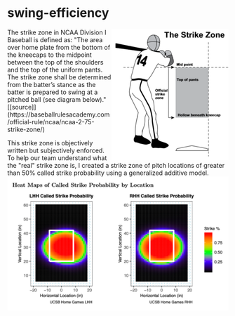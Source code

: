 # swing-efficiency

<img align="right" src="img/ncaa_strike_zone.png">
The strike zone in NCAA Division I Baseball is defined as: "The area over home plate from the bottom of the kneecaps to the midpoint between the top of the shoulders and the top of the uniform pants. The strike zone shall be determined from the batter’s stance as the batter is prepared to swing at a pitched ball (see diagram below)."[[source]](https://baseballrulesacademy.com/official-rule/ncaa/ncaa-2-75-strike-zone/)



This strike zone is objectively written but subjectively enforced. To help our team understand what the "real" strike zone is, I created a strike zone of pitch locations of greater than 50% called strike probability using a generalized additive model.
![strike_zone_heat_map](img/strike_zone_heat_map.png)
